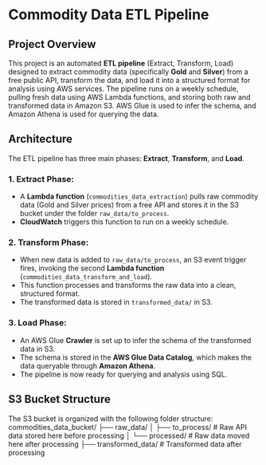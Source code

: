 # Commodity Data ETL Pipeline

## Project Overview
This project is an automated **ETL pipeline** (Extract, Transform, Load) designed to extract commodity data (specifically **Gold** and **Silver**) from a free public API, transform the data, and load it into a structured format for analysis using AWS services. The pipeline runs on a weekly schedule, pulling fresh data using AWS Lambda functions, and storing both raw and transformed data in Amazon S3. AWS Glue is used to infer the schema, and Amazon Athena is used for querying the data.

## Architecture

The ETL pipeline has three main phases: **Extract**, **Transform**, and **Load**.

### 1. **Extract Phase**:
   - A **Lambda function** (`commodities_data_extraction`) pulls raw commodity data (Gold and Silver prices) from a free API and stores it in the S3 bucket under the folder `raw_data/to_process`.
   - **CloudWatch** triggers this function to run on a weekly schedule.

### 2. **Transform Phase**:
   - When new data is added to `raw_data/to_process`, an S3 event trigger fires, invoking the second **Lambda function** (`commodities_data_transform_and_load`).
   - This function processes and transforms the raw data into a clean, structured format.
   - The transformed data is stored in `transformed_data/` in S3.

### 3. **Load Phase**:
   - An AWS Glue **Crawler** is set up to infer the schema of the transformed data in S3.
   - The schema is stored in the **AWS Glue Data Catalog**, which makes the data queryable through **Amazon Athena**.
   - The pipeline is now ready for querying and analysis using SQL.

## S3 Bucket Structure

The S3 bucket is organized with the following folder structure:
commodities_data_bucket/ 
├── raw_data/ 
│ ├── to_process/ # Raw API data stored here before processing 
│ └── processed/ # Raw data moved here after processing 
├── transformed_data/ # Transformed data after processing
